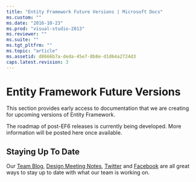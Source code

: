 ```yaml
---
title: "Entity Framework Future Versions | Microsoft Docs"
ms.custom: ""
ms.date: "2016-10-23"
ms.prod: "visual-studio-2013"
ms.reviewer: ""
ms.suite: ""
ms.tgt_pltfrm: ""
ms.topic: "article"
ms.assetid: d8666b7a-deda-45e7-8b8e-d1d64a2724d3
caps.latest.revision: 3
---
```

# Entity Framework Future Versions
This section provides early access to documentation that we are creating for upcoming versions of Entity Framework.  
  
The roadmap of post-EF6 releases is currently being developed. More information will be posted here once available.  
  
## Staying Up To Date  
  
Our [Team Blog](http://blogs.msdn.com/adonet), [Design Meeting Notes](http://entityframework.codeplex.com/wikipage?title=Design%20Meeting%20Notes), [Twitter](http://twitter.com/efmagicunicorns) and [Facebook](https://facebook.com/efmagicunicorns) are all great ways to stay up to date with what our team is working on.  
  